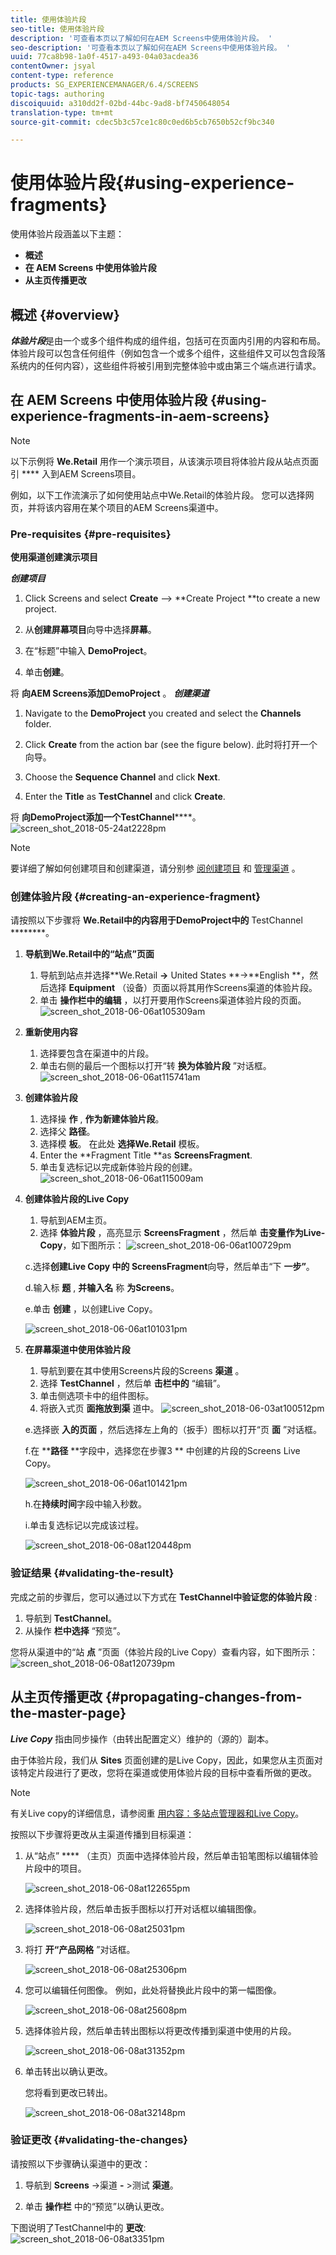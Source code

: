 ```yaml
---
title: 使用体验片段
seo-title: 使用体验片段
description: '可查看本页以了解如何在AEM Screens中使用体验片段。 '
seo-description: '可查看本页以了解如何在AEM Screens中使用体验片段。 '
uuid: 77ca8b98-1a0f-4517-a493-04a03acdea36
contentOwner: jsyal
content-type: reference
products: SG_EXPERIENCEMANAGER/6.4/SCREENS
topic-tags: authoring
discoiquuid: a310dd2f-02bd-44bc-9ad8-bf7450648054
translation-type: tm+mt
source-git-commit: cdec5b3c57ce1c80c0ed6b5cb7650b52cf9bc340

---
```



# 使用体验片段{#using-experience-fragments}

使用体验片段涵盖以下主题：

* **概述**
* **在 AEM Screens 中使用体验片段**
* **从主页传播更改**

## 概述 {#overview}

***体验片段***&#x200B;是由一个或多个组件构成的组件组，包括可在页面内引用的内容和布局。体验片段可以包含任何组件（例如包含一个或多个组件，这些组件又可以包含段落系统内的任何内容），这些组件将被引用到完整体验中或由第三个端点进行请求。


## 在 AEM Screens 中使用体验片段 {#using-experience-fragments-in-aem-screens}

>[!NOTE]
>
>以下示例将 **We.Retail** 用作一个演示项目，从该演示项目将体验片段从站点页面引 **** 入到AEM Screens项目。

例如，以下工作流演示了如何使用站点中We.Retail的体验片段。 您可以选择网页，并将该内容用在某个项目的AEM Screens渠道中。

### Pre-requisites {#pre-requisites}

**使用渠道创建演示项目**

***创建项目***

1. Click Screens and select **Create** --> **Create Project **to create a new project.

1. 从**创建屏幕项目**向导中选择**屏幕**。

1. 在“标题”中输入 **DemoProject**。
1. 单击&#x200B;**创建**。

将 **向AEM Screens添加DemoProject** 。  ***创建渠道***

1. Navigate to the **DemoProject** you created and select the **Channels** folder.

1. Click **Create** from the action bar (see the figure below). 此时将打开一个向导。
1. Choose the **Sequence Channel** and click **Next**.

1. Enter the **Title** as **TestChannel** and click **Create**.

将 **向DemoProject添加一个TestChannel******。\
![screen_shot_2018-05-24at2228pm](assets/screen_shot_2018-05-24at22228pm.png)

>[!NOTE]
>
>要详细了解如何创建项目和创建渠道，请分别参 [阅创建项目](creating-a-screens-project.md) 和 [管理渠道](managing-channels.md) 。

### 创建体验片段 {#creating-an-experience-fragment}

请按照以下步骤将 **We.Retail中的内容用于DemoProject中的** TestChannel ********。

1. **导航到We.Retail中的“站点”页面**

   1. 导航到站点并选择**We.Retail **->** United States **->**English **，然后选择 **Equipment** （设备）页面以将其用作Screens渠道的体验片段。
   1. 单击 **操作栏中的编辑** ，以打开要用作Screens渠道体验片段的页面。
   ![screen_shot_2018-06-06at105309am](assets/screen_shot_2018-06-06at105309am.png)

1. **重新使用内容**

   1. 选择要包含在渠道中的片段。
   1. 单击右侧的最后一个图标以打开“转 **换为体验片段** ”对话框。
   ![screen_shot_2018-06-06at115741am](assets/screen_shot_2018-06-06at115741am.png)

1. **创建体验片段**

   1. 选择操 **作** , **作为新建体验片段**。
   1. 选择父 **路径**。
   1. 选择模 **板**。 在此处 **选择We.Retail** 模板。
   1. Enter the **Fragment Title **as **ScreensFragment**.
   1. 单击复选标记以完成新体验片段的创建。
   ![screen_shot_2018-06-06at115009am](assets/screen_shot_2018-06-06at115009am.png)

1. **创建体验片段的Live Copy**

   1. 导航到AEM主页。
   1. 选择 **体验片段** ，高亮显示 **ScreensFragment** ，然后单 **击变量作为Live-Copy**，如下图所示：
   ![screen_shot_2018-06-06at100729pm](assets/screen_shot_2018-06-06at100729pm.png)

   c.选择**创建Live Copy **中的** ScreensFragment**向导，然后单击“下 **一步”**。

   d.输入标 **题** , **并输入名** 称 **为Screens**。

   e.单击 **创建** ，以创建Live Copy。

   ![screen_shot_2018-06-06at101031pm](assets/screen_shot_2018-06-06at101031pm.png)

1. **在屏幕渠道中使用体验片段**

   1. 导航到要在其中使用Screens片段的Screens **渠道** 。
   1. 选择 **TestChannel** ，然后单 **击栏中的** “编辑”。
   1. 单击侧选项卡中的组件图标。
   1. 将嵌入式页 **面拖放到渠** 道中。
   ![screen_shot_2018-06-03at100512pm](assets/screen_shot_2018-06-03at100512pm.png)

   e.选择嵌 **入的页面** ，然后选择左上角的（扳手）图标以打开“页 **面** ”对话框。

   f.在 ****路径** **字段中，选择您在步骤3 ** 中创建的片段的Screens Live Copy。

   ![screen_shot_2018-06-06at101421pm](assets/screen_shot_2018-06-06at101421pm.png)

   h.在**持续时间**字段中输入秒数。

   i.单击复选标记以完成该过程。

   ![screen_shot_2018-06-08at120448pm](assets/screen_shot_2018-06-08at120448pm.png)

### 验证结果 {#validating-the-result}

完成之前的步骤后，您可以通过以下方式在 **TestChannel中验证您的体验片段** :

1. 导航到 **TestChannel**。
1. 从操作 **栏中选择** “预览”。

您将从渠道中的“站 **点** ”页面（体验片段的Live Copy）查看内容，如下图所示：\
![screen_shot_2018-06-08at120739pm](assets/screen_shot_2018-06-08at120739pm.png)

## 从主页传播更改 {#propagating-changes-from-the-master-page}

***Live Copy*** 指由同步操作（由转出配置定义）维护的（源的）副本。

由于体验片段，我们从 **Sites** 页面创建的是Live Copy，因此，如果您从主页面对该特定片段进行了更改，您将在渠道或使用体验片段的目标中查看所做的更改。

>[!NOTE]
>
>有关Live copy的详细信息，请参阅重 [用内容：多站点管理器和Live Copy](/help/sites-administering/msm.md)。

按照以下步骤将更改从主渠道传播到目标渠道：

1. 从“站点” **** （主页）页面中选择体验片段，然后单击铅笔图标以编辑体验片段中的项目。

   ![screen_shot_2018-06-08at122655pm](assets/screen_shot_2018-06-08at122655pm.png)

1. 选择体验片段，然后单击扳手图标以打开对话框以编辑图像。

   ![screen_shot_2018-06-08at25031pm](assets/screen_shot_2018-06-08at25031pm.png)

1. 将打 **开“产品网格** ”对话框。

   ![screen_shot_2018-06-08at25306pm](assets/screen_shot_2018-06-08at25306pm.png)

1. 您可以编辑任何图像。 例如，此处将替换此片段中的第一幅图像。

   ![screen_shot_2018-06-08at25608pm](assets/screen_shot_2018-06-08at25608pm.png)

1. 选择体验片段，然后单击转出图标以将更改传播到渠道中使用的片段。

   ![screen_shot_2018-06-08at31352pm](assets/screen_shot_2018-06-08at31352pm.png)

1. 单击转出以确认更改。

   您将看到更改已转出。

   ![screen_shot_2018-06-08at32148pm](assets/screen_shot_2018-06-08at32148pm.png)

### 验证更改 {#validating-the-changes}

请按照以下步骤确认渠道中的更改：

1. 导航到 **Screens** ->渠道 **-** >测试 **渠道**。

1. 单击 **操作栏** 中的“预览”以确认更改。

下图说明了TestChannel中的 **更改**:\
![screen_shot_2018-06-08at3351pm](assets/screen_shot_2018-06-08at33351pm.png)

